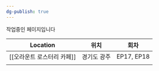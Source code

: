 ```yaml
---
dg-publish: true
---
```

작업중인 페이지입니다

| Location         | 위치     | 회차         |
| ---------------- | ------ | ---------- |
| [[오라운트 로스터리 카페]] | 경기도 광주 | EP17, EP18 |
|                  |        |            |
